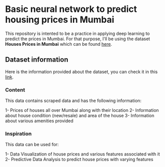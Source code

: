 # Basic neural network to predict housing prices in Mumbai

This repository is intented to be a practice in applying deep learning to predict the prices in Mumbai. For that purpose, I'll be using the dataset **Houses Prices in Mumbai** which can be found [here](https://www.kaggle.com/datasets/sameep98/housing-prices-in-mumbai).

## Dataset information

Here is the information provided about the dataset, you can check it in this [link](https://www.kaggle.com/datasets/sameep98/housing-prices-in-mumbai).

### Content 

This data contains scraped data and has the following information:

1- Prices of houses all over Mumbai along with their location
2- Information about house condition (new/resale) and area of the house
3- Information about various amenities provided

### Inspiration

This data can be used for:

1- Data Visualization of house prices and various features associated with it
2- Predictive Data Analysis to predict house prices with varying features